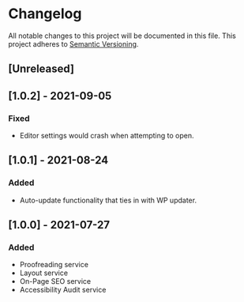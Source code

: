# Changelog

All notable changes to this project will be documented in this file. This project adheres to [Semantic Versioning](https://semver.org/spec/v2.0.0.html).

## [Unreleased]

## [1.0.2] - 2021-09-05

### Fixed

- Editor settings would crash when attempting to open.

## [1.0.1] - 2021-08-24

### Added

- Auto-update functionality that ties in with WP updater.

## [1.0.0] - 2021-07-27

### Added

- Proofreading service
- Layout service
- On-Page SEO service
- Accessibility Audit service
